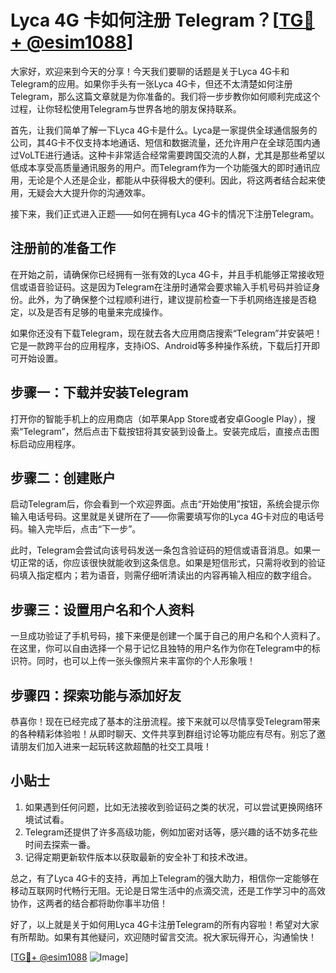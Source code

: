 # Lyca 4G 卡如何注册 Telegram？[[TG💪+ @esim1088](https://t.me/s/esim1088)]

大家好，欢迎来到今天的分享！今天我们要聊的话题是关于Lyca 4G卡和Telegram的应用。如果你手头有一张Lyca 4G卡，但还不太清楚如何注册Telegram，那么这篇文章就是为你准备的。我们将一步步教你如何顺利完成这个过程，让你轻松使用Telegram与世界各地的朋友保持联系。

首先，让我们简单了解一下Lyca 4G卡是什么。Lyca是一家提供全球通信服务的公司，其4G卡不仅支持本地通话、短信和数据流量，还允许用户在全球范围内通过VoLTE进行通话。这种卡非常适合经常需要跨国交流的人群，尤其是那些希望以低成本享受高质量通讯服务的用户。而Telegram作为一个功能强大的即时通讯应用，无论是个人还是企业，都能从中获得极大的便利。因此，将这两者结合起来使用，无疑会大大提升你的沟通效率。

接下来，我们正式进入正题——如何在拥有Lyca 4G卡的情况下注册Telegram。

## 注册前的准备工作

在开始之前，请确保你已经拥有一张有效的Lyca 4G卡，并且手机能够正常接收短信或语音验证码。这是因为Telegram在注册时通常会要求输入手机号码并验证身份。此外，为了确保整个过程顺利进行，建议提前检查一下手机网络连接是否稳定，以及是否有足够的电量来完成操作。

如果你还没有下载Telegram，现在就去各大应用商店搜索“Telegram”并安装吧！它是一款跨平台的应用程序，支持iOS、Android等多种操作系统，下载后打开即可开始设置。

## 步骤一：下载并安装Telegram

打开你的智能手机上的应用商店（如苹果App Store或者安卓Google Play），搜索“Telegram”，然后点击下载按钮将其安装到设备上。安装完成后，直接点击图标启动应用程序。

## 步骤二：创建账户

启动Telegram后，你会看到一个欢迎界面。点击“开始使用”按钮，系统会提示你输入电话号码。这里就是关键所在了——你需要填写你的Lyca 4G卡对应的电话号码。输入完毕后，点击“下一步”。

此时，Telegram会尝试向该号码发送一条包含验证码的短信或语音消息。如果一切正常的话，你应该很快就能收到这条信息。如果是短信形式，只需将收到的验证码填入指定框内；若为语音，则需仔细听清读出的内容再输入相应的数字组合。

## 步骤三：设置用户名和个人资料

一旦成功验证了手机号码，接下来便是创建一个属于自己的用户名和个人资料了。在这里，你可以自由选择一个易于记忆且独特的用户名作为你在Telegram中的标识符。同时，也可以上传一张头像照片来丰富你的个人形象哦！

## 步骤四：探索功能与添加好友

恭喜你！现在已经完成了基本的注册流程。接下来就可以尽情享受Telegram带来的各种精彩体验啦！从即时聊天、文件共享到群组讨论等功能应有尽有。别忘了邀请朋友们加入进来一起玩转这款超酷的社交工具哦！

## 小贴士

1. 如果遇到任何问题，比如无法接收到验证码之类的状况，可以尝试更换网络环境试试看。
2. Telegram还提供了许多高级功能，例如加密对话等，感兴趣的话不妨多花些时间去探索一番。
3. 记得定期更新软件版本以获取最新的安全补丁和技术改进。

总之，有了Lyca 4G卡的支持，再加上Telegram的强大助力，相信你一定能够在移动互联网时代畅行无阻。无论是日常生活中的点滴交流，还是工作学习中的高效协作，这两者的结合都将助你事半功倍！

好了，以上就是关于如何用Lyca 4G卡注册Telegram的所有内容啦！希望对大家有所帮助。如果有其他疑问，欢迎随时留言交流。祝大家玩得开心，沟通愉快！

[[TG💪+ @esim1088](https://t.me/s/esim1088) ![Image](https://i.postimg.cc/4NQfJmqS/Snipaste-2025-05-13-00-14-12.png)]